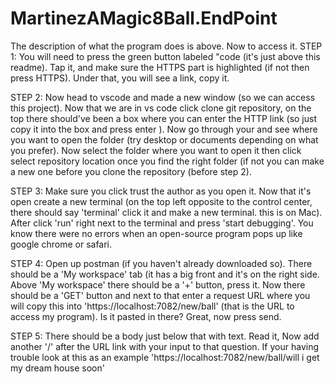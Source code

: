 # MartinezAMagic8Ball.EndPoint

The description of what the program does is above. Now to access it. 
STEP 1: You will need to press the green button labeled "code (it's just above this readme). Tap it, and make sure the HTTPS part is highlighted (if not then press HTTPS).  Under that, you will see a link, copy it. 

STEP 2: Now head to vscode and made a new window (so we can access this project). Now that we are in vs code click clone git repository, on the top there should've been a box where you can enter the HTTP link (so just copy it into the box and press enter ).  Now go through your and see where you want to open the folder (try desktop or documents depending on what you prefer). Now select the folder where you want to open it then click select repository location once you find the right folder (if not you can make a new one before you clone the repository (before step 2). 

STEP 3: Make sure you click trust the author as you open it. Now that it's open create a new terminal (on the top left opposite to the control center, there should say 'terminal' click it and make a new terminal. this is on Mac).  After click 'run' right next to the terminal and press 'start debugging'. You know there were no errors when an open-source program pops up like google chrome or safari. 

STEP 4: Open up postman (if you haven't already downloaded so). There should be a 'My workspace' tab (it has a big front and it's on the right side. Above  'My workspace' there should be a '+' button, press it. Now there should be a 'GET' button and next to that enter a request URL where you will copy this into  'https://localhost:7082/new/ball' (that is the URL to access my program). Is it pasted in there? Great, now press send. 

STEP 5: There should be a body just below that with text. Read it, Now add another '/' after the URL link with your input to that question. If your having trouble look at this as an example 'https://localhost:7082/new/ball/will i get my dream house soon' 
